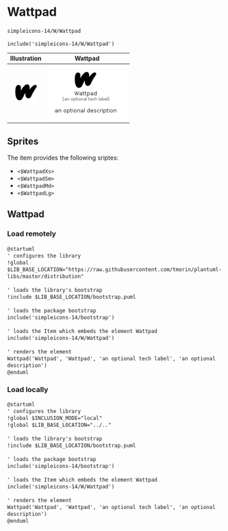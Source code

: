 # Wattpad


```text
simpleicons-14/W/Wattpad
```

```text
include('simpleicons-14/W/Wattpad')
```



| Illustration | Wattpad |
| :---: | :---: |
| ![illustration for Illustration](../../simpleicons-14/W/Wattpad.png) | ![illustration for Wattpad](../../simpleicons-14/W/Wattpad.Local.png) |



## Sprites
The item provides the following sriptes:

- `<$WattpadXs>`
- `<$WattpadSm>`
- `<$WattpadMd>`
- `<$WattpadLg>`





## Wattpad

### Load remotely
```plantuml
@startuml
' configures the library
!global $LIB_BASE_LOCATION="https://raw.githubusercontent.com/tmorin/plantuml-libs/master/distribution"

' loads the library's bootstrap
!include $LIB_BASE_LOCATION/bootstrap.puml

' loads the package bootstrap
include('simpleicons-14/bootstrap')

' loads the Item which embeds the element Wattpad
include('simpleicons-14/W/Wattpad')

' renders the element
Wattpad('Wattpad', 'Wattpad', 'an optional tech label', 'an optional description')
@enduml
```

### Load locally
```plantuml
@startuml
' configures the library
!global $INCLUSION_MODE="local"
!global $LIB_BASE_LOCATION="../.."

' loads the library's bootstrap
!include $LIB_BASE_LOCATION/bootstrap.puml

' loads the package bootstrap
include('simpleicons-14/bootstrap')

' loads the Item which embeds the element Wattpad
include('simpleicons-14/W/Wattpad')

' renders the element
Wattpad('Wattpad', 'Wattpad', 'an optional tech label', 'an optional description')
@enduml
```

